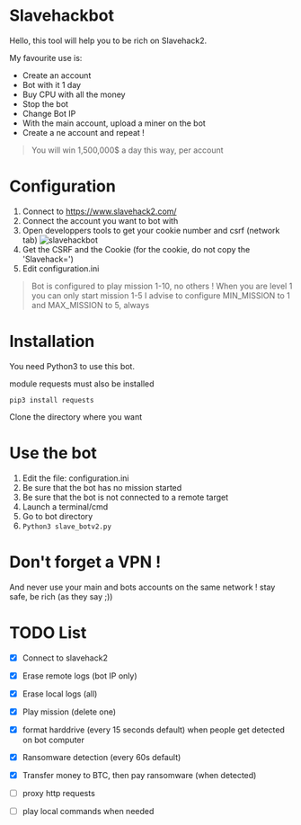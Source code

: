 # Slavehackbot
Hello, this tool will help you to be rich on Slavehack2.

My favourite use is:
* Create an account
* Bot with it 1 day
* Buy CPU with all the money
* Stop the bot
* Change Bot IP
* With the main account, upload a miner on the bot
* Create a ne account and repeat !

> You will win 1,500,000$ a day this way, per account

# Configuration
1. Connect to https://www.slavehack2.com/
2. Connect the account you want to bot with
3. Open developpers tools to get your cookie number and csrf (network tab)
![slavehackbot](https://preview.ibb.co/hZcb8K/Capture_d_e_cran_2018_08_21_a_20_10_40.png)
4. Get the CSRF and the Cookie (for the cookie, do not copy the 'Slavehack=')
5. Edit configuration.ini

> Bot is configured to play mission 1-10, no others !
> When you are level 1 you can only start mission 1-5
> I advise to configure MIN_MISSION to 1 and MAX_MISSION to 5, always

# Installation
You need Python3 to use this bot.

module requests must also be installed

`pip3 install requests`

Clone the directory where you want


# Use the bot
1. Edit the file: configuration.ini
2. Be sure that the bot has no mission started
3. Be sure that the bot is not connected to a remote target
4. Launch a terminal/cmd
5. Go to bot directory
6. `Python3 slave_botv2.py`

# Don't forget a VPN !
And never use your main and bots accounts on the same network ! stay safe, be rich (as they say ;))

# TODO List
- [x] Connect to slavehack2
- [x] Erase remote logs (bot IP only)
- [x] Erase local logs (all)
- [x] Play mission (delete one)
- [x] format harddrive (every 15 seconds default) when people get detected on bot computer
- [x] Ransomware detection (every 60s default)
- [x] Transfer money to BTC, then pay ransomware (when detected)
- [ ] proxy http requests
- [ ] play local commands when needed

